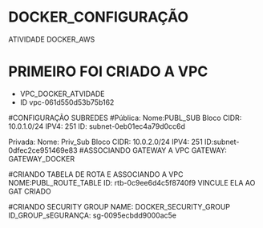 # DOCKER_CONFIGURAÇÃO
ATIVIDADE DOCKER_AWS
# PRIMEIRO FOI CRIADO A VPC 
- VPC_DOCKER_ATVIDADE
- ID vpc-061d550d53b75b162

#CONFIGURAÇÃO SUBREDES
#Pública:
Nome:PUBL_SUB
Bloco CIDR: 10.0.1.0/24
IPV4: 251
ID: subnet-0eb01ec4a79d0cc6d

Privada:
Nome: Priv_Sub
Bloco CIDR: 10.0.2.0/24
IPV4: 251
ID:subnet-0dfec2ce951469e83
#ASSOCIANDO GATEWAY A VPC
GATEWAY: GATEWAY_DOCKER

#CRIANDO TABELA DE ROTA E ASSOCIANDO A VPC
NOME:PUBL_ROUTE_TABLE
ID: rtb-0c9ee6d4c5f8740f9
VINCULE ELA AO GAT CRIADO

#CRIANDO SECURITY GROUP
NAME: DOCKER_SECURITY_GROUP
ID_GROUP_sEGURANÇA: sg-0095ecbdd9000ac5e

